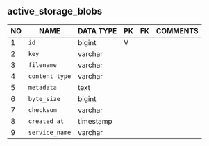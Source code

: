 
active_storage_blobs
----------------------------


NO | NAME | DATA TYPE | PK | FK | COMMENTS
---|------|-----------|----|----|-------------------
1|`id` | bigint | V |  | 
2|`key` | varchar |  |  | 
3|`filename` | varchar |  |  | 
4|`content_type` | varchar |  |  | 
5|`metadata` | text |  |  | 
6|`byte_size` | bigint |  |  | 
7|`checksum` | varchar |  |  | 
8|`created_at` | timestamp |  |  | 
9|`service_name` | varchar |  |  | 
